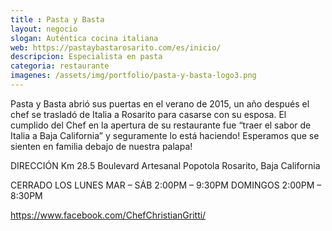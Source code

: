 ```yaml
---
title : Pasta y Basta
layout: negocio
slogan: Auténtica cocina italiana
web: https://pastaybastarosarito.com/es/inicio/
descripcion: Especialista en pasta
categoria: restaurante
imagenes: /assets/img/portfolio/pasta-y-basta-logo3.png
---
```


Pasta y Basta abrió sus puertas en el verano de 2015, un año después el chef se trasladó de Italia a Rosarito para casarse con su esposa. El cumplido del Chef en la apertura de su restaurante fue “traer el sabor de Italia a Baja California” y seguramente lo está haciendo! Esperamos que se sienten en familia debajo de nuestra palapa!

DIRECCIÓN
Km 28.5 Boulevard Artesanal Popotola
Rosarito, Baja California


CERRADO LOS LUNES
MAR – SÁB
2:00PM – 9:30PM
DOMINGOS
2:00PM – 8:30PM

https://www.facebook.com/ChefChristianGritti/
